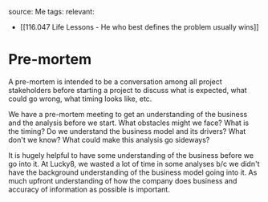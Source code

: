 source: Me
tags: 
relevant: 
- [[116.047 Life Lessons - He who best defines the problem usually wins]]

# Pre-mortem

A pre-mortem is intended to be a conversation among all project stakeholders before starting a project to discuss what is expected, what could go wrong, what timing looks like, etc.

We have a pre-mortem meeting to get an understanding of the business and the analysis before we start. What obstacles might we face? What is the timing? Do we understand the business model and its drivers? What don't we know? What could make this analysis go sideways?

It is hugely helpful to have some understanding of the business before we go into it. At Lucky8, we wasted a lot of time in some analyses b/c we didn't have the background understanding of the business model going into it. As much upfront understanding of how the company does business and accuracy of information as possible is important.

